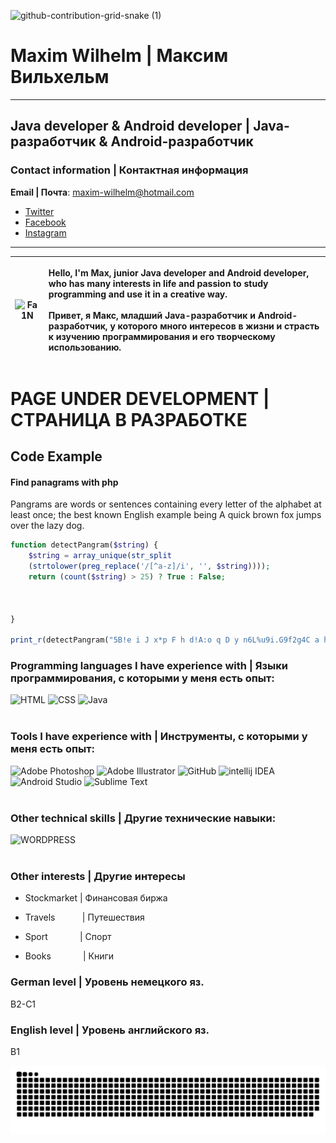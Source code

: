 ![github-contribution-grid-snake (1)](https://user-images.githubusercontent.com/69854595/201497399-2e0a2af5-9a88-4297-96df-d6dea0d89153.gif)

# Maxim Wilhelm | Максим Вильхельм

***
## Java developer & Android developer | Java-разработчик & Android-разработчик


### **Contact information | Контактная информация**
**Email | Почта**: maxim-wilhelm@hotmail.com
* <a href="https://twitter.com/maxisssrude/">Twitter</a>
* <a href="https://www.facebook.com/maxisssrude">Facebook</a>
* <a href="https://www.instagram.com/maxisss.ru.de/">Instagram</a>


  
***

![Fa1N](https://user-images.githubusercontent.com/69854595/201501421-ef01f5b9-fe99-452e-957f-afad366122ab.jpg) | <p align="left"> Hello, I'm Max, junior Java developer and Android developer, who has many interests in life and passion to study programming and use it in a creative way. <br> <br> Привет, я Макс, младший Java-разработчик и Android-разработчик, у которого много интересов в жизни и страсть к изучению программирования и его творческому использованию. </p>
 ------------ | -------------


# PAGE UNDER DEVELOPMENT | СТРАНИЦА В РАЗРАБОТКЕ 

## Code Example
#### **Find panagrams with php**
<p> Pangrams are words or sentences containing every letter of the alphabet at least once; the best known English example being A quick brown fox jumps over the lazy dog.</p>

```php
function detectPangram($string) {
    $string = array_unique(str_split
    (strtolower(preg_replace('/[^a-z]/i', '', $string))));
    return (count($string) > 25) ? True : False;
    
   

}

print_r(detectPangram("5B!e i J x*p F h d!A:o q D y n6L%u9i.G9f2g4C a h+K!m+z:R t!j:B w s C"));
```

### Programming languages I have experience with | Языки программирования, с которыми у меня есть опыт:
<div >
<img src="https://user-images.githubusercontent.com/69854595/201543737-bbd76e46-e175-4b04-9058-560e6eaa1eb8.png" alt="HTML" height="65">
<img src="https://user-images.githubusercontent.com/69854595/201543755-340fe408-a6e7-4817-8e85-a97cc8f047a2.png" alt="CSS" height="65">
<img src="https://user-images.githubusercontent.com/69854595/201537349-dfa46e55-ab69-4b6e-aadf-2f52d0b46825.svg" alt="Java" height="75">
</div>
<br>

### Tools I have experience with | Инструменты, с которыми у меня есть опыт:
<div>
<img src="https://user-images.githubusercontent.com/69854595/201544507-1e294e2a-d7f2-4cf3-bd32-3fb23844d7f4.png" alt="Adobe Photoshop" height="64">
<img src="https://user-images.githubusercontent.com/69854595/201542079-fe359ebf-e9a8-4be5-a82a-57384178de83.png" alt="Adobe Illustrator" height="76">
<img src="https://user-images.githubusercontent.com/69854595/201544429-0a8f406a-55be-45e6-80bc-a8e8798e6f79.png" alt="GitHub" height="72">
<img src="https://user-images.githubusercontent.com/69854595/201537666-f889135c-7bea-41d9-929c-ab2ac649e9ae.png" alt="intellij IDEA" height="55">
<img src="https://user-images.githubusercontent.com/69854595/201538070-c2e261c4-f2dd-460b-ad3c-302dba55d4da.jpg" alt="Android Studio" height="59">
<img src="https://user-images.githubusercontent.com/69854595/201538371-9c674154-e882-4d3a-a10e-ecb15720d795.png" alt="Sublime Text" height="50">

</div>
<br>

### Other technical skills | Другие технические навыки:
<div> 
<img src="https://user-images.githubusercontent.com/69854595/201537018-8a1ac4c0-60f9-4384-bae9-deb83442f560.png" alt="WORDPRESS" height="60">   
</div>
<br>

### Other interests | Другие интересы
* Stockmarket | Финансовая биржа

* Travels &nbsp; &nbsp; &nbsp; &nbsp; &nbsp; | Путешествия

* Sport &nbsp; &nbsp; &nbsp; &nbsp; &nbsp; &nbsp; | Спорт

* Books &nbsp; &nbsp; &nbsp; &nbsp; &nbsp; &nbsp; | Книги 

### German level | Уровень немецкого яз.
B2-C1

### English level | Уровень английского яз.
B1

![](https://github.com/Platane/snk/raw/output/github-contribution-grid-snake.svg)
